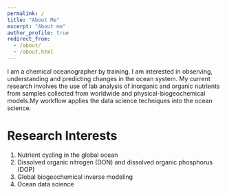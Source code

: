 ```yaml
---
permalink: /
title: "About Me"
excerpt: "About me"
author_profile: true
redirect_from: 
  - /about/
  - /about.html
---
```


I am a chemical oceanographer by training. I am interested in observing, understanding and  predicting changes in the ocean system. My current research involves the use of lab analysis of inorganic and organic nutrients from samples collected from worldwide and physical-biogeochemical models.My workflow applies the data science techniques into the ocean science.

Research Interests
======
1. Nutrient cycling in the global ocean 
1. Dissolved organic nitrogen (DON) and dissolved organic phosphorus (DOP)
1. Global biogeochemical inverse modeling 
1. Ocean data science
